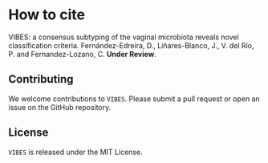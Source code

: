 # How to cite

VIBES: a consensus subtyping of the vaginal microbiota reveals novel classification criteria. Fernández-Edreira, D., Liñares-Blanco, J., V. del Río, P. and Fernandez-Lozano, C. **Under Review**.

## Contributing

We welcome contributions to `VIBES`. Please submit a pull request or
open an issue on the GitHub repository.

## License

`VIBES` is released under the MIT License.